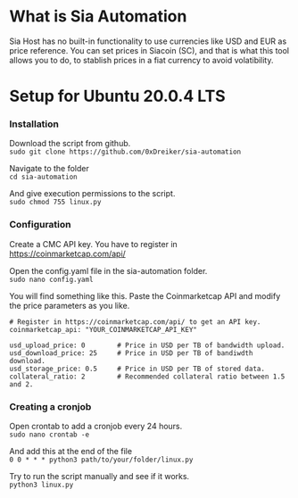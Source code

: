 # What is Sia Automation

Sia Host has no built-in functionality to use currencies like USD and EUR as price reference. You can set prices in Siacoin (SC), and that
is what this tool allows you to do, to stablish prices in a fiat currency to avoid volatibility.

# Setup for Ubuntu 20.0.4 LTS

### Installation

Download the script from github.  
`sudo git clone https://github.com/0xDreiker/sia-automation`

Navigate to the folder  
`cd sia-automation`

And give execution permissions to the script.  
`sudo chmod 755 linux.py`

### Configuration

Create a CMC API key. You have to register in https://coinmarketcap.com/api/

Open the config.yaml file in the sia-automation folder.  
`sudo nano config.yaml`

You will find something like this. Paste the Coinmarketcap API and modify the price parameters as you like.
```
# Register in https://coinmarketcap.com/api/ to get an API key.
coinmarketcap_api: "YOUR_COINMARKETCAP_API_KEY"

usd_upload_price: 0        # Price in USD per TB of bandwidth upload.
usd_download_price: 25     # Price in USD per TB of bandiwdth download.
usd_storage_price: 0.5     # Price in USD per TB of stored data.
collateral_ratio: 2        # Recommended collateral ratio between 1.5 and 2.
```
### Creating a cronjob

Open crontab to add a cronjob every 24 hours.  
`sudo nano crontab -e`  

And add this at the end of the file  
`0 0 * * * python3 path/to/your/folder/linux.py`

Try to run the script manually and see if it works.  
`python3 linux.py`
